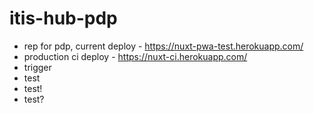 # itis-hub-pdp
* rep for pdp, current deploy - https://nuxt-pwa-test.herokuapp.com/
* production ci deploy - https://nuxt-ci.herokuapp.com/
* trigger
* test
* test!
* test?
